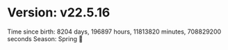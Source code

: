# Version: v22.5.16
Time since birth: 8204 days, 196897 hours, 11813820 minutes, 708829200 seconds
Season: Spring 🌸
